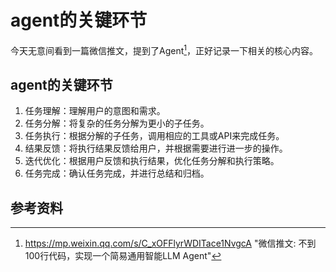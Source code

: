 # agent的关键环节

<!--more-->

今天无意间看到一篇微信推文，提到了Agent[^1]，正好记录一下相关的核心内容。  

## agent的关键环节
1. 任务理解：理解用户的意图和需求。
2. 任务分解：将复杂的任务分解为更小的子任务。
3. 任务执行：根据分解的子任务，调用相应的工具或API来完成任务。
4. 结果反馈：将执行结果反馈给用户，并根据需要进行进一步的操作。
5. 迭代优化：根据用户反馈和执行结果，优化任务分解和执行策略。
6. 任务完成：确认任务完成，并进行总结和归档。


## 参考资料
[^1]: https://mp.weixin.qq.com/s/C_xOFFlyrWDITace1NvgcA "微信推文: 不到100行代码，实现一个简易通用智能LLM Agent"



